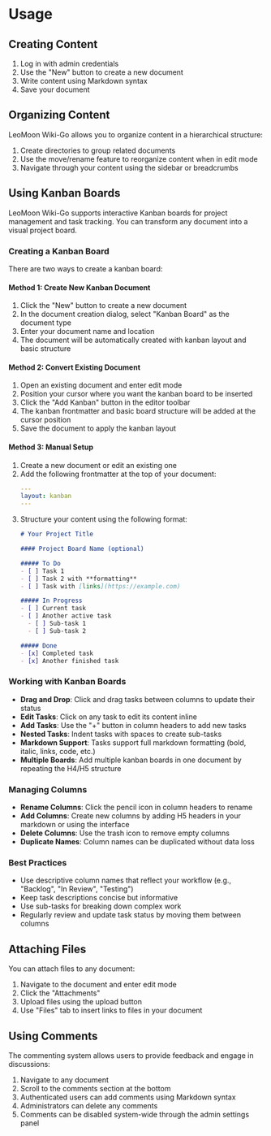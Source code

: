 # Usage

## Creating Content

1. Log in with admin credentials
2. Use the "New" button to create a new document
3. Write content using Markdown syntax
4. Save your document

## Organizing Content

LeoMoon Wiki-Go allows you to organize content in a hierarchical structure:

1. Create directories to group related documents
2. Use the move/rename feature to reorganize content when in edit mode
3. Navigate through your content using the sidebar or breadcrumbs

## Using Kanban Boards

LeoMoon Wiki-Go supports interactive Kanban boards for project management and task tracking. You can transform any document into a visual project board.

### Creating a Kanban Board

There are two ways to create a kanban board:

#### Method 1: Create New Kanban Document
1. Click the "New" button to create a new document
2. In the document creation dialog, select "Kanban Board" as the document type
3. Enter your document name and location
4. The document will be automatically created with kanban layout and basic structure

#### Method 2: Convert Existing Document
1. Open an existing document and enter edit mode
2. Position your cursor where you want the kanban board to be inserted
3. Click the "Add Kanban" button in the editor toolbar
4. The kanban frontmatter and basic board structure will be added at the cursor position
5. Save the document to apply the kanban layout

#### Method 3: Manual Setup
1. Create a new document or edit an existing one
2. Add the following frontmatter at the top of your document:
   ```yaml
   ---
   layout: kanban
   ---
   ```
3. Structure your content using the following format:
   ```markdown
   # Your Project Title

   #### Project Board Name (optional)

   ##### To Do
   - [ ] Task 1
   - [ ] Task 2 with **formatting**
   - [ ] Task with [links](https://example.com)

   ##### In Progress
   - [ ] Current task
   - [ ] Another active task
     - [ ] Sub-task 1
     - [ ] Sub-task 2

   ##### Done
   - [x] Completed task
   - [x] Another finished task
   ```

### Working with Kanban Boards

- **Drag and Drop**: Click and drag tasks between columns to update their status
- **Edit Tasks**: Click on any task to edit its content inline
- **Add Tasks**: Use the "+" button in column headers to add new tasks
- **Nested Tasks**: Indent tasks with spaces to create sub-tasks
- **Markdown Support**: Tasks support full markdown formatting (bold, italic, links, code, etc.)
- **Multiple Boards**: Add multiple kanban boards in one document by repeating the H4/H5 structure

### Managing Columns

- **Rename Columns**: Click the pencil icon in column headers to rename
- **Add Columns**: Create new columns by adding H5 headers in your markdown or using the interface
- **Delete Columns**: Use the trash icon to remove empty columns
- **Duplicate Names**: Column names can be duplicated without data loss

### Best Practices

- Use descriptive column names that reflect your workflow (e.g., "Backlog", "In Review", "Testing")
- Keep task descriptions concise but informative
- Use sub-tasks for breaking down complex work
- Regularly review and update task status by moving them between columns

## Attaching Files

You can attach files to any document:

1. Navigate to the document and enter edit mode
2. Click the "Attachments"
3. Upload files using the upload button
4. Use "Files" tab to insert links to files in your document

## Using Comments

The commenting system allows users to provide feedback and engage in discussions:

1. Navigate to any document
2. Scroll to the comments section at the bottom
3. Authenticated users can add comments using Markdown syntax
4. Administrators can delete any comments
5. Comments can be disabled system-wide through the admin settings panel
